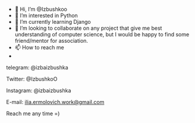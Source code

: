 - 👋 Hi, I’m @Izbushkoo
- 👀 I’m interested in Python
- 🌱 I’m currently learning Django 
- 💞️ I’m looking to collaborate on any project that give me best understanding of computer science,
 but I would be happy to find some friend/mentor for association.
- 📫 How to reach me 
- 
telegram: @izbaizbushka 

Twitter: @IzbushkoO

Instagram: @izbaizbushka

E-mail: ilia.ermolovich.work@gmail.com

Reach me any time =)
